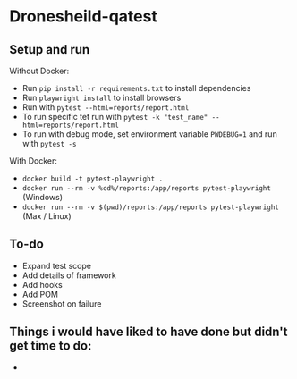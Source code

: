 # Dronesheild-qatest


## Setup and run

Without Docker:

- Run `pip install -r requirements.txt` to install dependencies
- Run `playwright install` to install browsers
- Run with `pytest --html=reports/report.html` 
- To run specific tet run with `pytest -k "test_name" --html=reports/report.html`
- To run with debug mode, set environment variable `PWDEBUG=1` and run with `pytest -s`

With Docker:
- `docker build -t pytest-playwright .`
- `docker run --rm -v %cd%/reports:/app/reports pytest-playwright` (Windows)
- `docker run --rm -v $(pwd)/reports:/app/reports pytest-playwright` (Max / Linux)

## To-do

- Expand test scope
- Add details of framework
- Add hooks
- Add POM
- Screenshot on failure

## Things i would have liked to have done but didn't get time to do:

- 